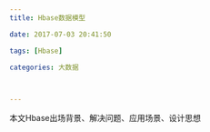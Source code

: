 ```yaml
---
title: Hbase数据模型

date: 2017-07-03 20:41:50

tags: [Hbase]

categories: 大数据



---
```


本文Hbase出场背景、解决问题、应用场景、设计思想

<!-- more --> 

